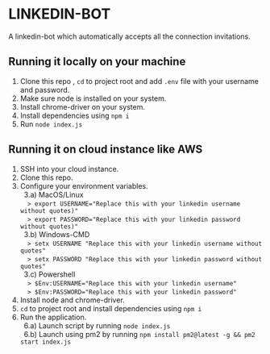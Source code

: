# LINKEDIN-BOT
A linkedin-bot which automatically accepts all the connection invitations. 

## Running it locally on your machine
1) Clone this repo , `cd` to project root and add `.env` file with your username and password.
2) Make sure node is installed on your system.
3) Install chrome-driver on your system.
4) Install dependencies using `npm i`
5) Run `node index.js`

## Running it on cloud instance like AWS
1) SSH into your cloud instance.
2) Clone this repo.
3) Configure your environment variables. <br />
&ensp;3.a) MacOS/Linux <br />
&emsp;`> export USERNAME="Replace this with your linkedin username without quotes)"` <br />
&emsp;`> export PASSWORD="Replace this with your linkedin password without quotes)"` <br />
&ensp;3.b) Windows-CMD <br />
&emsp;`> setx USERNAME "Replace this with your linkedin username without quotes"` <br />
&emsp;`> setx PASSWORD "Replace this with your linkedin password without quotes"` <br />
&ensp;3.c) Powershell <br />
&emsp;`> $Env:USERNAME="Replace this with your linkedin username"` <br />
&emsp;`> $Env:PASSWORD="Replace this with your linkedin password"` <br />
4) Install node and chrome-driver.
5) `cd` to project root and install dependencies using `npm i`
6) Run the application. <br />
&ensp;6.a) Launch script by running `node index.js` <br />
&ensp;6.b) Launch using pm2 by running `npm install pm2@latest -g && pm2 start index.js` <br />
